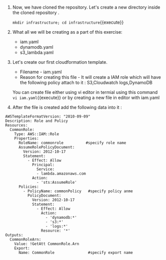 1. Now, we have cloned the repository. Let's create a new directory inside the cloned repository .

	`mkdir infrastructure; cd infrastructure`{{execute}}

2. What all we will be creating as a part of this exercise:

	- iam.yaml
	- dynamodb.yaml
	- s3_lambda.yaml

3. Let's create our first cloudformation template.

	- Filename - iam.yaml
	- Reason for creating this file - It will create a IAM role which will have the following policy attach to it : S3,Cloudwatch logs,DynamoDB
	
   You can create file either using vi editor in termial using this command `vi iam.yaml`{{execute}} or by creating a new file in editor with iam.yaml

4. After the file is created add the following data into it :

```
AWSTemplateFormatVersion: "2010-09-09"
Description: Role and Policy
Resources:
  CommonRole:
    Type: AWS::IAM::Role
    Properties:
      RoleName: commonrole          #specify role name
      AssumeRolePolicyDocument:
        Version: 2012-10-17
        Statement:
          - Effect: Allow
            Principal:
              Service:
              - lambda.amazonaws.com
            Action:
              - 'sts:AssumeRole'
      Policies: 
        - PolicyName: commonPolicy   #specify policy anme
          PolicyDocument:
            Version: 2012-10-17
            Statement:
              - Effect: Allow
                Action:
                  - 'dynamodb:*'
                  - 's3:*'
                  - 'logs:*'
                Resource: '*'
Outputs:
  CommonRoleArn:  
    Value: !GetAtt CommonRole.Arn 
    Export:
      Name: CommonRole               #specify export name
```
